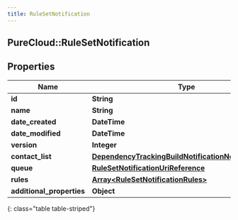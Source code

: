 ```yaml
---
title: RuleSetNotification
---
```

## PureCloud::RuleSetNotification

## Properties

|Name | Type | Description | Notes|
|------------ | ------------- | ------------- | -------------|
| **id** | **String** |  | [optional] |
| **name** | **String** |  | [optional] |
| **date_created** | **DateTime** |  | [optional] |
| **date_modified** | **DateTime** |  | [optional] |
| **version** | **Integer** |  | [optional] |
| **contact_list** | [**DependencyTrackingBuildNotificationNotificationUser**](DependencyTrackingBuildNotificationNotificationUser.html) |  | [optional] |
| **queue** | [**RuleSetNotificationUriReference**](RuleSetNotificationUriReference.html) |  | [optional] |
| **rules** | [**Array&lt;RuleSetNotificationRules&gt;**](RuleSetNotificationRules.html) |  | [optional] |
| **additional_properties** | **Object** |  | [optional] |
{: class="table table-striped"}


